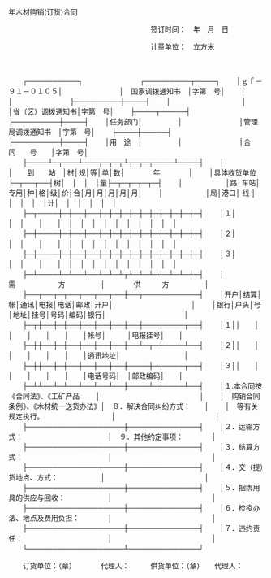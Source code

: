 



年木材购销(订货)合同



 

　　　　　　　　　　　　　　　　　　　　签订时间：　年　月　日

　　　　　　　　　　　　　　　　　　　　计量单位：　立方米

　　


　　┌──────────┐　　　　　　　　┌─────────┬────┐
　　│ｇｆ－９１－０１０５│　　　　　　　　│　国家调拨通知书　│字第　号│
　　│　　　　　　　　　　│　　　　　　　　├─────────┼────┤
　　│　　　　　　　　　　│　　　　　　　　│省（区）调拨通知书│字第　号│
　　├────┬─────┤　　　　　　　　├─────────┼────┤
　　│任务部门│　　　　　│　　　　　　　　│管理局调拨通知书　│字第　号│
　　├────┼─────┤　　　　　　　　├─────────┼────┤
　　│用　途　│　　　　　│　　　　　　　　│合　　同　　号　　│字第　号│
　　├────┴─┬───┴───┬─┬─┬┴┬─┬─┬────┴────┤
　　│　　　　　　│　　到　　站　│材│规│等│单│数│　　　　年　　　　│
　　│具体收货单位├─┬──┬──┤树│　│　│　│量├─┬─┬─┬─┬─┤
　　│　　　　　　│路│车站│专用│种│格│级│价│合│月│月│月│月│月│
　　│　　　　　　│局│港口│ 线 │　│　│　│　│计│　│　│　│　│　│
　　├─┬────┼─┼──┼──┼─┼─┼─┼─┼─┼─┼─┼─┼─┼─┤
　　│１│　　　　│　│　　│　　│　│　│　│　│　│　│　│　│　│　│
　　├─┼────┼─┼──┼──┼─┼─┼─┼─┼─┼─┼─┼─┼─┼─┤
　　│２│　　　　│　│　　│　　│　│　│　│　│　│　│　│　│　│　│
　　├─┼────┼─┼──┼──┼─┼─┼─┼─┼─┼─┼─┼─┼─┼─┤
　　│３│　　　　│　│　　│　　│　│　│　│　│　│　│　│　│　│　│
　　├─┴────┴─┴──┴──┴─┴─┴┬┴─┴─┴─┴─┴─┴─┴─┤
　　│　　　　　　需　　　　　　方　　　　　│　　　　供　　　方　　　　　│
　　├──┬──┬─┬──┬──┬──┬──┼──┬───────────┤
　　│开户│结算│帐│通讯│电报│电话│邮政│开户│　　　　　　　　　　　│
　　│银行│户头│号│地址│挂号│号码│编码│银行│　　　　　　　　　　　│
　　├─┬┼──┼─┼──┼──┼──┼──┼──┼───┬────┬──┤
　　│１││　　│　│　　│　　│　　│　　│帐号│　　　│电报挂号│　　│
　　├─┼┼──┼─┼──┼──┼──┼──┼──┴─┬─┴────┴──┤
　　│２││　　│　│　　│　　│　　│　　│通讯地址│　　　　　　　　　│
　　├─┼┼──┼─┼──┼──┼──┼──┼────┼─┬────┬──┤
　　│３││　　│　│　　│　　│　　│　　│电话号码│　│邮政编码│　　│
　　├─┴┴──┴─┴──┴──┴──┴──┼────┴─┴────┴──┤
　　│１.本合同按《合同法》、《工矿产品　　 │　　　　　　　　　　　　　　│
　　│　购销合同条例》、《木材统一送货办法》│　８．解决合同纠纷方式：　　│
　　│　等有关规定执行。　　　　　　　　　　│　　　　　　　　　　　　　　│
　　├───────────────────┼──────────────┤
　　│２．运输方式：　　　　　　　　　　　　│　９．其他约定事项：　　　　│
　　├───────────────────┼──────────────┤
　　│３．结算方式：　　　　　　　　　　　　│　　　　　　　　　　　　　　│
　　├───────────────────┼──────────────┤
　　│４．交（提）货地点、方式：　　　　　　│　　　　　　　　　　　　　　│
　　├───────────────────┼──────────────┤
　　│５．捆绑用具的供应与回收：　　　　　　│　　　　　　　　　　　　　　│
　　├───────────────────┼──────────────┤
　　│６．检疫办法、地点及费用负担：　　　　│　　　　　　　　　　　　　　│
　　├───────────────────┼──────────────┤
　　│７．违约责任：　　　　　　　　　　　　│　　　　　　　　　　　　　　│
　　└───────────────────┴──────────────┘
　　


　　订货单位：（章）　　　　代理人：　　　供货单位：（章）　　代理人：

　　
